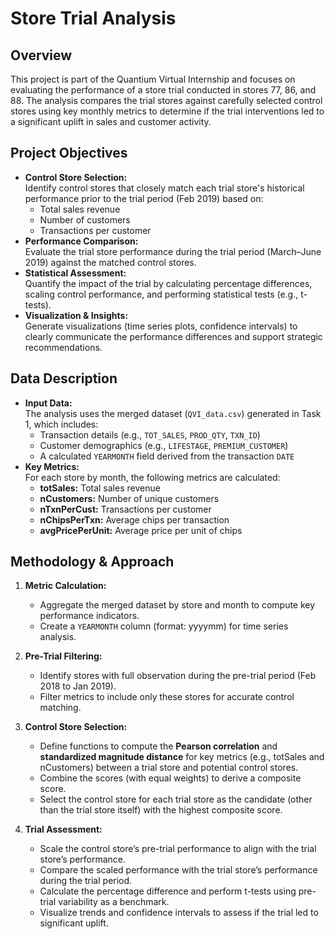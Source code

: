 # Store Trial Analysis

## Overview
This project is part of the Quantium Virtual Internship and focuses on evaluating the performance of a store trial conducted in stores 77, 86, and 88. The analysis compares the trial stores against carefully selected control stores using key monthly metrics to determine if the trial interventions led to a significant uplift in sales and customer activity.

## Project Objectives
- **Control Store Selection:**  
  Identify control stores that closely match each trial store's historical performance prior to the trial period (Feb 2019) based on:
  - Total sales revenue
  - Number of customers
  - Transactions per customer
- **Performance Comparison:**  
  Evaluate the trial store performance during the trial period (March–June 2019) against the matched control stores.
- **Statistical Assessment:**  
  Quantify the impact of the trial by calculating percentage differences, scaling control performance, and performing statistical tests (e.g., t-tests).
- **Visualization & Insights:**  
  Generate visualizations (time series plots, confidence intervals) to clearly communicate the performance differences and support strategic recommendations.

## Data Description
- **Input Data:**  
  The analysis uses the merged dataset (`QVI_data.csv`) generated in Task 1, which includes:
  - Transaction details (e.g., `TOT_SALES`, `PROD_QTY`, `TXN_ID`)
  - Customer demographics (e.g., `LIFESTAGE`, `PREMIUM_CUSTOMER`)
  - A calculated `YEARMONTH` field derived from the transaction `DATE`
- **Key Metrics:**  
  For each store by month, the following metrics are calculated:
  - **totSales:** Total sales revenue
  - **nCustomers:** Number of unique customers
  - **nTxnPerCust:** Transactions per customer
  - **nChipsPerTxn:** Average chips per transaction
  - **avgPricePerUnit:** Average price per unit of chips

## Methodology & Approach
1. **Metric Calculation:**  
   - Aggregate the merged dataset by store and month to compute key performance indicators.
   - Create a `YEARMONTH` column (format: yyyymm) for time series analysis.

2. **Pre-Trial Filtering:**  
   - Identify stores with full observation during the pre-trial period (Feb 2018 to Jan 2019).
   - Filter metrics to include only these stores for accurate control matching.

3. **Control Store Selection:**  
   - Define functions to compute the **Pearson correlation** and **standardized magnitude distance** for key metrics (e.g., totSales and nCustomers) between a trial store and potential control stores.
   - Combine the scores (with equal weights) to derive a composite score.
   - Select the control store for each trial store as the candidate (other than the trial store itself) with the highest composite score.

4. **Trial Assessment:**  
   - Scale the control store’s pre-trial performance to align with the trial store’s performance.
   - Compare the scaled performance with the trial store’s performance during the trial period.
   - Calculate the percentage difference and perform t-tests using pre-trial variability as a benchmark.
   - Visualize trends and confidence intervals to assess if the trial led to significant uplift.

